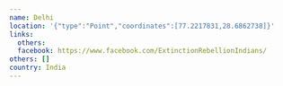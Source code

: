 ```yaml
---
name: Delhi
location: '{"type":"Point","coordinates":[77.2217831,28.6862738]}'
links:
  others: 
  facebook: https://www.facebook.com/ExtinctionRebellionIndians/
others: []
country: India
---
```

